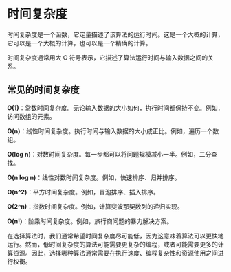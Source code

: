 # 时间复杂度

时间复杂度是一个函数，它定量描述了该算法的运行时间。这是一个大概的计算，它可以是一个大概的计算，也可以是一个精确的计算。

时间复杂度通常用大 O 符号表示，它描述了算法运行时间与输入数据之间的关系。

## 常见的时间复杂度

**O(1)**：常数时间复杂度。无论输入数据的大小如何，执行时间都保持不变。例如，访问数组的元素。

**O(n)**：线性时间复杂度。执行时间与输入数据的大小成正比。例如，遍历一个数组。

**O(log n)**：对数时间复杂度。每一步都可以将问题规模减小一半。例如，二分查找。

**O(n log n)**：线性对数时间复杂度。例如，快速排序、归并排序。

**O(n^2)**：平方时间复杂度。例如，冒泡排序、插入排序。

**O(2^n)**：指数时间复杂度。例如，计算斐波那契数列的递归实现。

**O(n!)**：阶乘时间复杂度。例如，旅行商问题的暴力解决方案。

在选择算法时，我们通常希望时间复杂度尽可能低，因为这意味着算法可以更快地运行。然而，低时间复杂度的算法可能需要更复杂的编程，或者可能需要更多的计算资源。因此，选择哪种算法通常需要在执行速度、编程复杂性和资源使用之间进行权衡。
